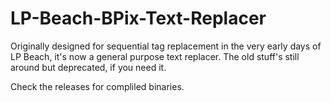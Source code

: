 # LP-Beach-BPix-Text-Replacer
Originally designed for sequential tag replacement in the very early days of LP Beach, it's now a general purpose text replacer. The old stuff's still around but deprecated, if you need it.

Check the releases for compliled binaries.
